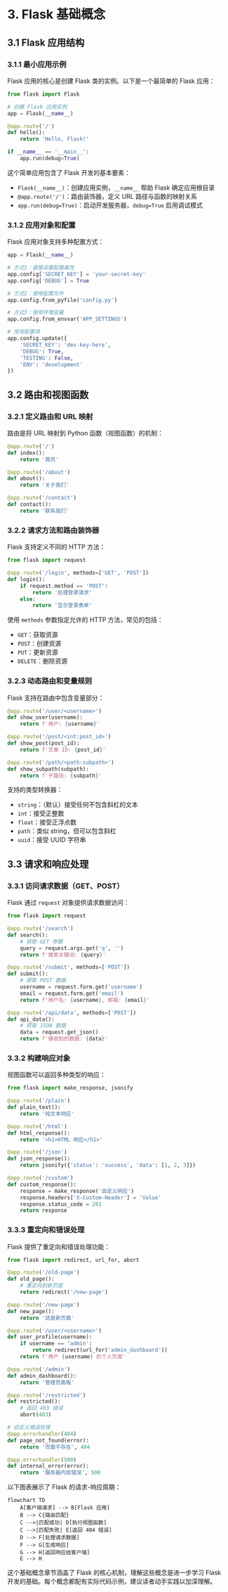 # 3. Flask 基础概念
## 3.1 Flask 应用结构
### 3.1.1 最小应用示例
Flask 应用的核心是创建 Flask 类的实例。以下是一个最简单的 Flask 应用：

```python
from flask import Flask

# 创建 Flask 应用实例
app = Flask(__name__)

@app.route('/')
def hello():
    return 'Hello, Flask!'

if __name__ == '__main__':
    app.run(debug=True)
```

这个简单应用包含了 Flask 开发的基本要素：

+ `Flask(__name__)`：创建应用实例，`__name__` 帮助 Flask 确定应用根目录
+ `@app.route('/')`：路由装饰器，定义 URL 路径与函数的映射关系
+ `app.run(debug=True)`：启动开发服务器，`debug=True` 启用调试模式

### 3.1.2 应用对象和配置
Flask 应用对象支持多种配置方式：

```python
app = Flask(__name__)

# 方式1：直接设置配置属性
app.config['SECRET_KEY'] = 'your-secret-key'
app.config['DEBUG'] = True

# 方式2：使用配置文件
app.config.from_pyfile('config.py')

# 方式3：使用环境变量
app.config.from_envvar('APP_SETTINGS')

# 常用配置项
app.config.update({
    'SECRET_KEY': 'dev-key-here',
    'DEBUG': True,
    'TESTING': False,
    'ENV': 'development'
})
```

## 3.2 路由和视图函数
### 3.2.1 定义路由和 URL 映射
路由是将 URL 映射到 Python 函数（视图函数）的机制：

```python
@app.route('/')
def index():
    return '首页'

@app.route('/about')
def about():
    return '关于我们'

@app.route('/contact')
def contact():
    return '联系我们'
```

### 3.2.2 请求方法和路由装饰器
Flask 支持定义不同的 HTTP 方法：

```python
from flask import request

@app.route('/login', methods=['GET', 'POST'])
def login():
    if request.method == 'POST':
        return '处理登录请求'
    else:
        return '显示登录表单'
```

使用 `methods` 参数指定允许的 HTTP 方法，常见的包括：

+ `GET`：获取资源
+ `POST`：创建资源
+ `PUT`：更新资源
+ `DELETE`：删除资源

### 3.2.3 动态路由和变量规则
Flask 支持在路由中包含变量部分：

```python
@app.route('/user/<username>')
def show_user(username):
    return f'用户: {username}'

@app.route('/post/<int:post_id>')
def show_post(post_id):
    return f'文章 ID: {post_id}'

@app.route('/path/<path:subpath>')
def show_subpath(subpath):
    return f'子路径: {subpath}'
```

支持的类型转换器：

+ `string`：（默认）接受任何不包含斜杠的文本
+ `int`：接受正整数
+ `float`：接受正浮点数
+ `path`：类似 string，但可以包含斜杠
+ `uuid`：接受 UUID 字符串

## 3.3 请求和响应处理
### 3.3.1 访问请求数据（GET、POST）
Flask 通过 `request` 对象提供请求数据访问：

```python
from flask import request

@app.route('/search')
def search():
    # 获取 GET 参数
    query = request.args.get('q', '')
    return f'搜索关键词: {query}'

@app.route('/submit', methods=['POST'])
def submit():
    # 获取 POST 数据
    username = request.form.get('username')
    email = request.form.get('email')
    return f'用户名: {username}, 邮箱: {email}'

@app.route('/api/data', methods=['POST'])
def api_data():
    # 获取 JSON 数据
    data = request.get_json()
    return f'接收到的数据: {data}'
```

### 3.3.2 构建响应对象
视图函数可以返回多种类型的响应：

```python
from flask import make_response, jsonify

@app.route('/plain')
def plain_text():
    return '纯文本响应'

@app.route('/html')
def html_response():
    return '<h1>HTML 响应</h1>'

@app.route('/json')
def json_response():
    return jsonify({'status': 'success', 'data': [1, 2, 3]})

@app.route('/custom')
def custom_response():
    response = make_response('自定义响应')
    response.headers['X-Custom-Header'] = 'Value'
    response.status_code = 201
    return response
```

### 3.3.3 重定向和错误处理
Flask 提供了重定向和错误处理功能：

```python
from flask import redirect, url_for, abort

@app.route('/old-page')
def old_page():
    # 重定向到新页面
    return redirect('/new-page')

@app.route('/new-page')
def new_page():
    return '这是新页面'

@app.route('/user/<username>')
def user_profile(username):
    if username == 'admin':
        return redirect(url_for('admin_dashboard'))
    return f'用户 {username} 的个人页面'

@app.route('/admin')
def admin_dashboard():
    return '管理员面板'

@app.route('/restricted')
def restricted():
    # 返回 403 错误
    abort(403)

# 自定义错误处理
@app.errorhandler(404)
def page_not_found(error):
    return '页面不存在', 404

@app.errorhandler(500)
def internal_error(error):
    return '服务器内部错误', 500
```

以下图表展示了 Flask 的请求-响应周期：

```mermaid
flowchart TD
    A[客户端请求] --> B[Flask 应用]
    B --> C{路由匹配}
    C -->|匹配成功| D[执行视图函数]
    C -->|匹配失败| E[返回 404 错误]
    D --> F[处理请求数据]
    F --> G[生成响应]
    G --> H[返回响应给客户端]
    E --> H
```

这个基础概念章节涵盖了 Flask 的核心机制，理解这些概念是进一步学习 Flask 开发的基础。每个概念都配有实际代码示例，建议读者动手实践以加深理解。

